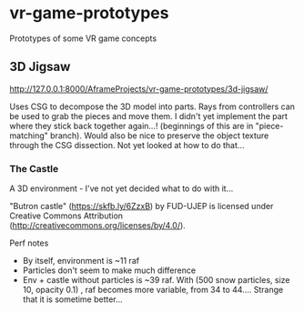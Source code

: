 # vr-game-prototypes
 Prototypes of some VR game concepts



## 3D Jigsaw

http://127.0.0.1:8000/AframeProjects/vr-game-prototypes/3d-jigsaw/

Uses CSG to decompose the 3D model into parts.
Rays from controllers can be used to grab the pieces and move them.
I didn't yet implement the part where they stick back together again...!  (beginnings of this are in "piece-matching" branch).
Would also be nice to preserve the object texture through the CSG dissection.  Not yet looked at how to do that...





### The Castle

A 3D environment - I've not yet decided what to do with it...



"Butron castle" (https://skfb.ly/6ZzxB) by FUD-UJEP is licensed under Creative Commons Attribution (http://creativecommons.org/licenses/by/4.0/).



Perf notes

- By itself, environment is ~11 raf
- Particles don't seem to make much difference
- Env + castle without particles is ~39 raf.  With (500 snow particles, size 10, opacity 0.1) , raf becomes more variable, from 34 to 44.... Strange that it is sometime better...

